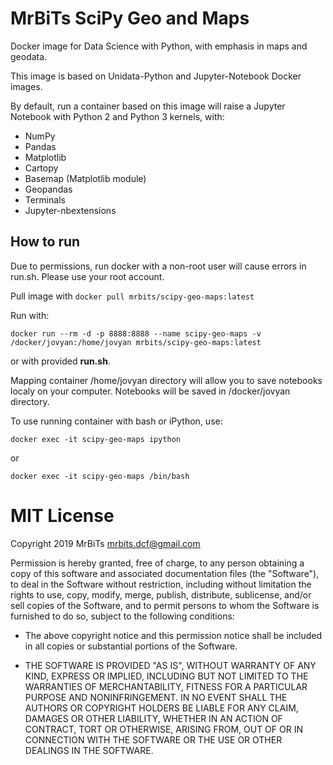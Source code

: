 MrBiTs SciPy Geo and Maps
=========================

Docker image for Data Science with Python, with emphasis in maps and geodata.

This image is based on Unidata-Python and Jupyter-Notebook Docker images.

By default, run a container based on this image will raise a Jupyter Notebook with Python 2 and Python 3 kernels, with:

- NumPy
- Pandas
- Matplotlib
- Cartopy
- Basemap (Matplotlib module)
- Geopandas
- Terminals
- Jupyter-nbextensions

How to run
----------

Due to permissions, run docker with a non-root user will cause errors in run.sh. Please use your root account.

Pull image with ```docker pull mrbits/scipy-geo-maps:latest```

Run with:

```docker run --rm -d -p 8888:8888 --name scipy-geo-maps -v /docker/jovyan:/home/jovyan mrbits/scipy-geo-maps:latest```

or with provided **run.sh**.

Mapping container /home/jovyan directory will allow you to save notebooks localy on your computer. Notebooks will be saved in /docker/jovyan directory.

To use running container with bash or iPython, use:

```docker exec -it scipy-geo-maps ipython```

or

```docker exec -it scipy-geo-maps /bin/bash```

MIT License
===========

Copyright 2019 MrBiTs <mrbits.dcf@gmail.com>

Permission is hereby granted, free of charge, to any person obtaining a copy of this software and associated documentation files (the "Software"), to deal in the Software without restriction, including without limitation the rights to use, copy, modify, merge, publish, distribute, sublicense, and/or sell copies of the Software, and to permit persons to whom the Software is furnished to do so, subject to the following conditions:

- The above copyright notice and this permission notice shall be included in all copies or substantial portions of the Software.

- THE SOFTWARE IS PROVIDED "AS IS", WITHOUT WARRANTY OF ANY KIND, EXPRESS OR IMPLIED, INCLUDING BUT NOT LIMITED TO THE WARRANTIES OF MERCHANTABILITY, FITNESS FOR A PARTICULAR PURPOSE AND NONINFRINGEMENT. IN NO EVENT SHALL THE AUTHORS OR COPYRIGHT HOLDERS BE LIABLE FOR ANY CLAIM, DAMAGES OR OTHER LIABILITY, WHETHER IN AN ACTION OF CONTRACT, TORT OR OTHERWISE, ARISING FROM, OUT OF OR IN CONNECTION WITH THE SOFTWARE OR THE USE OR OTHER DEALINGS IN THE SOFTWARE.

